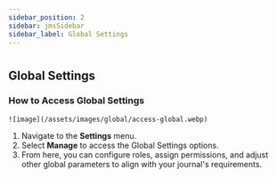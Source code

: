 ```yaml
---
sidebar_position: 2
sidebar: jmsSidebar
sidebar_label: Global Settings
---
```

#

## Global Settings

### How to Access Global Settings

    ![image](/assets/images/global/access-global.webp)

1. Navigate to the **Settings** menu.
2. Select **Manage** to access the Global Settings options.
3. From here, you can configure roles, assign permissions, and adjust other global parameters to align with your journal's requirements.
